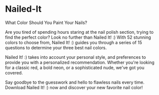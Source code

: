 # Nailed-It
What Color Should You Paint Your Nails?

Are you tired of spending hours staring at the nail polish section, trying to find the perfect color? Look no further than Nailed It! :) With 52 stunning colors to choose from, Nailed It! :) guides you through a series of 15 questions to determine your three best nail colors.

Nailed It! :) takes into account your personal style, and preferences to provide you with a personalized recommendation. Whether you're looking for a classic red, a bold neon, or a sophisticated nude, we've got you covered.

Say goodbye to the guesswork and hello to flawless nails every time. Download Nailed It! :) now and discover your new favorite nail color!
